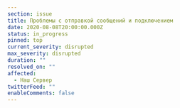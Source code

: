 ```yaml
---
section: issue
title: Проблемы с отправкой сообщений и подключением
date: 2020-08-08T20:00:00.000Z
status: in_progress
pinned: top
current_severity: disrupted
max_severity: disrupted
duration: ""
resolved_on: ""
affected:
  - Наш Сервер
twitterFeed: ""
enableComments: false
---
```

